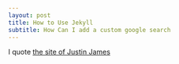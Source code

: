 ```yaml
---
layout: post
title: How to Use Jekyll
subtitle: How Can I add a custom google search
---
```


I quote [the site of Justin James](http://digitaldrummerj.me/blogging-on-github-part-7-adding-a-custom-google-search/)
